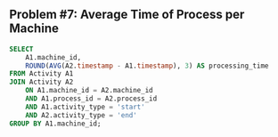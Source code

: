 ## Problem #7: Average Time of Process per Machine

```sql
SELECT
    A1.machine_id,
    ROUND(AVG(A2.timestamp - A1.timestamp), 3) AS processing_time
FROM Activity A1
JOIN Activity A2
    ON A1.machine_id = A2.machine_id
    AND A1.process_id = A2.process_id
    AND A1.activity_type = 'start'
    AND A2.activity_type = 'end'
GROUP BY A1.machine_id;
```
